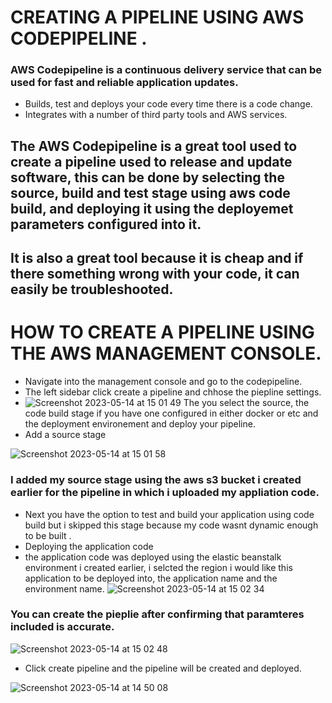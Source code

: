 
# CREATING A PIPELINE USING AWS CODEPIPELINE .
### AWS Codepipeline is a continuous delivery service that can be used for fast and reliable application updates.
* Builds, test and deploys your code every time  there is a code change.
* Integrates with a number of third party tools and AWS services.
## The AWS Codepipeline is a great tool used to create a pipeline used to release and update software, this can be done by selecting the source, build and test stage using aws code build, and deploying it using the deployemet parameters configured into it.
## It is also a great tool because it is cheap and if there something wrong with your code, it can easily be troubleshooted.

# HOW TO CREATE A PIPELINE USING THE AWS MANAGEMENT CONSOLE.
* Navigate into the management console and go to the codepipeline.
* The left sidebar click create a pipeline and chhose the piepline settings.
* ![Screenshot 2023-05-14 at 15 01 49](https://github.com/Egal212/DEVOPS-PROJECTS1.0/assets/114033502/8ee87670-3c94-4042-ad3e-8393e0823ceb)
The you select the source, the code build stage if you have one configured in either docker or etc and the deployment environement and deploy your pipeline.
* Add a source stage 

![Screenshot 2023-05-14 at 15 01 58](https://github.com/Egal212/DEVOPS-PROJECTS1.0/assets/114033502/8ab072de-10ed-4c09-a038-148c334090f2)
 ### I added my source stage using the aws s3 bucket i created earlier for the pipeline in which i uploaded my appliation code.
 * Next you have the option to test and build your application using code build but i skipped this stage because my code wasnt dynamic enough to be built .
 * Deploying the application code
 * the application code was deployed using the elastic beanstalk environment i created earlier, i selcted the region i would like this application to be deployed into, the application name and the environment name.
 ![Screenshot 2023-05-14 at 15 02 34](https://github.com/Egal212/DEVOPS-PROJECTS1.0/assets/114033502/f2ce471d-c96b-4587-892b-132e2f85e1c6)

### You can create the pieplie after confirming that paramteres included is accurate.
![Screenshot 2023-05-14 at 15 02 48](https://github.com/Egal212/DEVOPS-PROJECTS1.0/assets/114033502/bad388ae-cd5f-423a-ac5d-82ba7f6b8668)

* Click create pipeline and the pipeline will be created and deployed.


![Screenshot 2023-05-14 at 14 50 08](https://github.com/Egal212/DEVOPS-PROJECTS1.0/assets/114033502/17f7dc3b-d619-45f2-8159-fc15f454c0ad)
